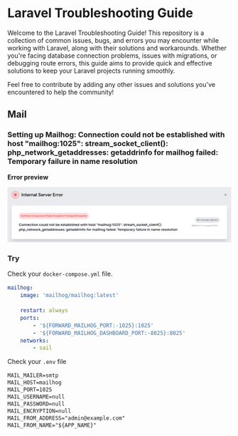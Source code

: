 # Laravel Troubleshooting Guide

Welcome to the Laravel Troubleshooting Guide! This repository is a collection of common issues, bugs, and errors you may encounter while working with Laravel, along with their solutions and workarounds. Whether you're facing database connection problems, issues with migrations, or debugging route errors, this guide aims to provide quick and effective solutions to keep your Laravel projects running smoothly.

Feel free to contribute by adding any other issues and solutions you've encountered to help the community!

## Mail

### Setting up Mailhog: Connection could not be established with host "mailhog:1025": stream_socket_client(): php_network_getaddresses: getaddrinfo for mailhog failed: Temporary failure in name resolution

**Error preview**

<img src="./assets/mailhog.png" alt="mailhog error" />

### Try

Check your `docker-compose.yml` file.

```yaml
mailhog:
    image: 'mailhog/mailhog:latest'

    restart: always
    ports:
        - '${FORWARD_MAILHOG_PORT:-1025}:1025'
        - '${FORWARD_MAILHOG_DASHBOARD_PORT:-8025}:8025'
    networks:
        - sail
```

Check your `.env` file
```dotenv
MAIL_MAILER=smtp
MAIL_HOST=mailhog
MAIL_PORT=1025
MAIL_USERNAME=null
MAIL_PASSWORD=null
MAIL_ENCRYPTION=null
MAIL_FROM_ADDRESS="admin@example.com"
MAIL_FROM_NAME="${APP_NAME}"
```